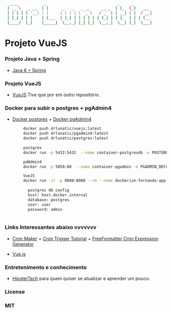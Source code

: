 ```sh
  ____           _                               _     _
 |  _ \   _ __  | |      _   _   _ __     __ _  | |_  (_)   ___
 | | | | | '__| | |     | | | | | '_ \   / _` | | __| | |  / __|
 | |_| | | |    | |___  | |_| | | | | | | (_| | | |_  | | | (__
 |____/  |_|    |_____|  \__,_| |_| |_|  \__,_|  \__| |_|  \___|
```

# Projeto VueJS

### Projeto Java + Spring

 * [Java 8 + Spring](https://github.com/DrLunatic/TreinamentoSolutis)
 
### Projeto VueJS

* [VueJS](https://github.com/DrLunatic/projetoVuejs)
  Tive que por em outro repositório.

### Docker para subir o postgres + pgAdmin4

* [Docker postgres](https://hub.docker.com/_/postgres) + [Docker pgAdmin4](https://hub.docker.com/r/dpage/pgadmin4/)

```sh
        docker push drlunatic/vuejs:latest
        docker push drlunatic/pgadmin4:latest
        docker push drlunatic/postgres:latest
        
        postgres
        docker run -p 5432:5432  --name container-postgresdb -e POSTGRES_USER=user -e POSTGRES_PASSWORD=admin -d postgres

        pdAdmin4
        docker run -p 5050:80  --name container-pgadmin -e PGADMIN_DEFAULT_EMAIL=ferna126@hotmail.com -e PGADMIN_DEFAULT_PASSWORD=admin -d dpage/pgadmin4

        VueJS
        docker run -it -p 8080:8080 --rm --name dockerize-fernando-app-1 vuejs-fernando/dockerize-vuejs-app
          
          postgres db config
          host: host.docker.internal
          database: postgres
          user: user
          password: admin
        
```

### Links Interessantes abaixo vvvvvvv

* [Cron Maker](http://www.cronmaker.com)  + [Cron Trigger Tutorial](http://www.quartz-scheduler.org/documentation/quartz-2.3.0/tutorials/crontrigger.html) + [FreeFormatter Cron Expression Generator](https://www.freeformatter.com/cron-expression-generator-quartz.html) 

* [Vue.js](https://br.vuejs.org/v2/guide/index.html)


### Entretenimento e conhecimento

* [HipsterTech](https://hipsters.tech) para quem quiser se atualizar e aprender um pouco.



### License
### MIT

